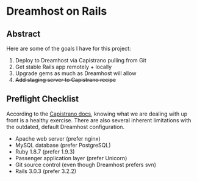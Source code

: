 # Dreamhost on Rails

## Abstract

Here are some of the goals I have for this project:

1. Deploy to Dreamhost via Capistrano pulling from Git
2. Get stable Rails app remotely + locally
3. Upgrade gems as much as Dreamhost will allow
4. <del>Add staging server to Capistrano recipe</del>

## Preflight Checklist

According to the [Capistrano docs](https://github.com/capistrano/capistrano/wiki/2.x-From-The-Beginning), knowing what we are dealing with up front is a healthy exercise. There are also several inherent limitations with the outdated, default Dreamhost configuration.

- Apache web server (prefer nginx)
- MySQL database (prefer PostgreSQL)
- Ruby 1.8.7 (prefer 1.9.3)
- Passenger application layer (prefer Unicorn)
- Git source control (even though Dreamhost prefers svn)
- Rails 3.0.3 (prefer 3.2.2)
